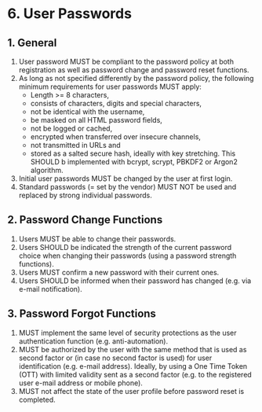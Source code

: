 # 6. User Passwords

## 1. General

1. User password MUST be compliant to the password policy at both registration as well as password change and password reset functions.
2. As long as not specified differently by the password policy, the following minimum requirements for user passwords MUST apply:
    - Length >= 8 characters,
    - consists of characters, digits and special characters,
    - not be identical with the username,
    - be masked on all HTML password fields,
    - not be logged or cached,
    - encrypted when transferred over insecure channels,
    - not transmitted in URLs and
    - stored as a salted secure hash, ideally with key stretching. This SHOULD b implemented with bcrypt, scrypt, PBKDF2 or Argon2 algorithm.
3. Initial user passwords MUST be changed by the user at first login.
4. Standard passwords (= set by the vendor) MUST NOT be used and replaced by strong
individual passwords.

## 2. Password Change Functions

1. Users MUST be able to change their passwords.
2. Users SHOULD be indicated the strength of the current password choice when changing their passwords (using a password strength functions).
3. Users MUST confirm a new password with their current ones.
4. Users SHOULD be informed when their password has changed (e.g. via e-mail notification).

## 3. Password Forgot Functions

1. MUST implement the same level of security protections as the user authentication function (e.g. anti-automation).
2. MUST be authorized by the user with the same method that is used as second factor or (in case no second factor is used) for user identification (e.g. e-mail address). Ideally, by using a One Time Token (OTT) with limited validity sent as a second factor (e.g. to the registered user e-mail address or mobile phone).
3. MUST not affect the state of the user profile before password reset is completed.
